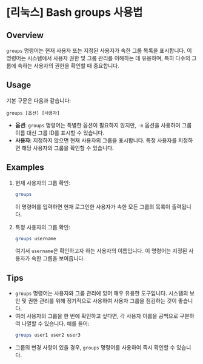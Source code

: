 # [리눅스] Bash groups 사용법

## Overview
`groups` 명령어는 현재 사용자 또는 지정된 사용자가 속한 그룹 목록을 표시합니다. 이 명령어는 시스템에서 사용자 권한 및 그룹 관리를 이해하는 데 유용하며, 특히 다수의 그룹에 속하는 사용자의 권한을 확인할 때 중요합니다.

## Usage
기본 구문은 다음과 같습니다:

```
groups [옵션] [사용자]
```

- **옵션**: `groups` 명령어는 특별한 옵션이 필요하지 않지만, `-n` 옵션을 사용하여 그룹 이름 대신 그룹 ID를 표시할 수 있습니다.
- **사용자**: 지정하지 않으면 현재 사용자의 그룹을 표시합니다. 특정 사용자를 지정하면 해당 사용자의 그룹을 확인할 수 있습니다.

## Examples
1. 현재 사용자의 그룹 확인:
   ```bash
   groups
   ```
   이 명령어를 입력하면 현재 로그인한 사용자가 속한 모든 그룹의 목록이 출력됩니다.

2. 특정 사용자의 그룹 확인:
   ```bash
   groups username
   ```
   여기서 `username`은 확인하고자 하는 사용자의 이름입니다. 이 명령어는 지정된 사용자가 속한 그룹을 보여줍니다.

## Tips
- `groups` 명령어는 사용자와 그룹 관리에 있어 매우 유용한 도구입니다. 시스템의 보안 및 권한 관리를 위해 정기적으로 사용하여 사용자 그룹을 점검하는 것이 좋습니다.
- 여러 사용자의 그룹을 한 번에 확인하고 싶다면, 각 사용자 이름을 공백으로 구분하여 나열할 수 있습니다. 예를 들어:
  ```bash
  groups user1 user2 user3
  ```
- 그룹의 변경 사항이 있을 경우, `groups` 명령어를 사용하여 즉시 확인할 수 있습니다.